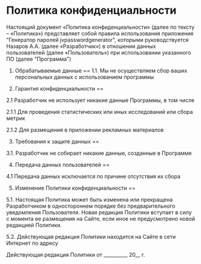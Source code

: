 Политика конфиденциальности
==

Настоящий документ «Политика конфиденциальности» (далее по тексту – «Политика») представляет собой правила использования приложения "Генератор паролей jvpasswordgenerator", которыми руководствуется Назаров А.А. (далее «Разработчик»)
в отношении данных пользователей (далее «Пользователь») при использовании указанного ПО (далее "Программа")

1. Обрабатываемые данные
==
1.1. Мы не осуществляем сбор ваших персональных данных с использованием программы

2. Гарантия конфиденциальности
==

2.1 Разработчик не использует никакие данные Программы, в том числе

2.1.1 Для проведения статистических или иных исследований или сбора метрик

2.1.2 Для размещения в приложении рекламных материалов 

3. Требования к защите данных
==

3.1. Разработчик не собирает никакие данные, созданные в Программе  

4. Передача данных пользователей
==

4.1 Передача данных исключается по причине отсутствия их сбора

5. Изменение Политики конфиденциальности
==

5.1. Настоящая Политика может быть изменена или прекращена Разработчиком в одностороннем порядке 
без предварительного уведомления Пользователя. Новая редакция Политики вступает в силу с момента ее размещения 
на Сайте, если иное не предусмотрено новой редакцией Политики.

5.2. Действующая редакция Политики находится на Сайте в сети Интернет по адресу


Действующая редакция Политики от __________ 20__ г.
